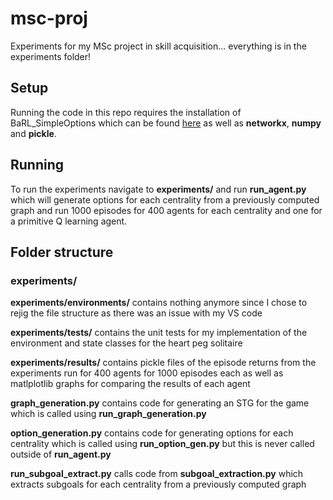 # msc-proj
Experiments for my MSc project in skill acquisition... everything is in the experiments folder!

## Setup

Running the code in this repo requires the installation of BaRL_SimpleOptions which can be found [here](https://github.com/Ueva/BaRL-SimpleOptions) as well as **networkx**, **numpy** and **pickle**.


## Running

To run the experiments navigate to **experiments/** and run **run_agent.py** which will generate options for each centrality from a previously computed graph and run 1000 episodes for 400 agents for each centrality and one for a primitive Q learning agent.



## Folder structure

### experiments/

**experiments/environments/** contains nothing anymore since I chose to rejig the file structure as there was an issue with my VS code

**experiments/tests/** contains the unit tests for my implementation of the environment and state classes for the heart peg solitaire

**experiments/results/** contains pickle files of the episode returns from the experiments run for 400 agents for 1000 episodes each as well as matlplotlib graphs for comparing the results of each agent

**graph_generation.py** contains code for generating an STG for the game which is called using **run_graph_generation.py**

**option_generation.py** contains code for generating options for each centrality which is called using **run_option_gen.py** but this is never called outside of **run_agent.py**

**run_subgoal_extract.py** calls code from **subgoal_extraction.py** which extracts subgoals for each centrality from a previously computed graph





